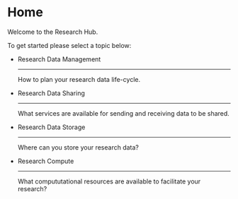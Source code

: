 # Home

Welcome to the Research Hub. 

To get started please select a topic below:

<div class="grid cards" markdown>

-   Research Data Management

    ---

    How to plan your research data life-cycle.



-   Research Data Sharing

    ---

    What services are available for sending and receiving data to be shared.



-   Research Data Storage

    ---

    Where can you store your research data?



-   Research Compute

    ---

    What compututational resources are available to facilitate your research?

</div>

